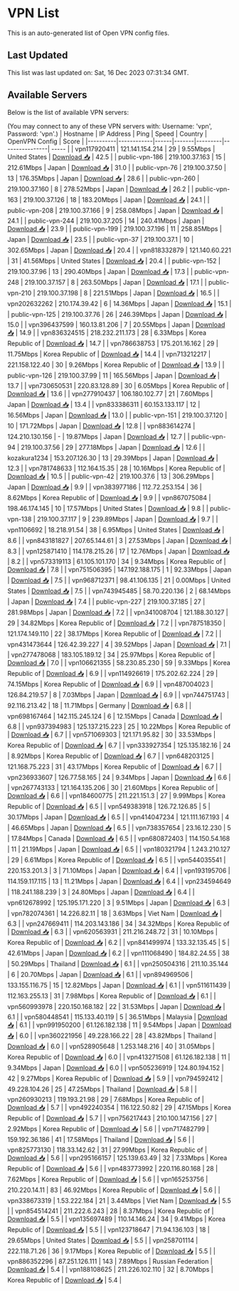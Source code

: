 # VPN List

This is an auto-generated list of Open VPN config files.

## Last Updated

This list was last updated on: Sat, 16 Dec 2023 07:31:34 GMT.

## Available Servers

Below is the list of available VPN servers:

(You may connect to any of these VPN servers with: Username: 'vpn', Password: 'vpn'.)
| Hostname | IP Address | Ping | Speed | Country | OpenVPN Config | Score |
|----------|------------|------|-------|---------|----------------| ----- |
| vpn117920411 | 121.141.154.214 | 29 | 9.55Mbps | United States | [Download 📥](./configs/server_0_US.ovpn) | 42.5 |
| public-vpn-186 | 219.100.37.163 | 15 | 212.61Mbps | Japan | [Download 📥](./configs/server_1_JP.ovpn) | 31.0 |
| public-vpn-76 | 219.100.37.50 | 13 | 176.35Mbps | Japan | [Download 📥](./configs/server_2_JP.ovpn) | 28.6 |
| public-vpn-260 | 219.100.37.160 | 8 | 278.52Mbps | Japan | [Download 📥](./configs/server_3_JP.ovpn) | 26.2 |
| public-vpn-163 | 219.100.37.126 | 18 | 183.20Mbps | Japan | [Download 📥](./configs/server_4_JP.ovpn) | 24.1 |
| public-vpn-208 | 219.100.37.166 | 9 | 258.08Mbps | Japan | [Download 📥](./configs/server_5_JP.ovpn) | 24.1 |
| public-vpn-244 | 219.100.37.205 | 14 | 240.41Mbps | Japan | [Download 📥](./configs/server_6_JP.ovpn) | 23.9 |
| public-vpn-199 | 219.100.37.196 | 11 | 258.85Mbps | Japan | [Download 📥](./configs/server_7_JP.ovpn) | 23.5 |
| public-vpn-37 | 219.100.37.1 | 10 | 302.65Mbps | Japan | [Download 📥](./configs/server_8_JP.ovpn) | 20.4 |
| vpn818332879 | 121.140.60.221 | 31 | 41.56Mbps | United States | [Download 📥](./configs/server_9_US.ovpn) | 20.4 |
| public-vpn-152 | 219.100.37.96 | 13 | 290.40Mbps | Japan | [Download 📥](./configs/server_10_JP.ovpn) | 17.3 |
| public-vpn-248 | 219.100.37.157 | 8 | 263.50Mbps | Japan | [Download 📥](./configs/server_11_JP.ovpn) | 17.1 |
| public-vpn-210 | 219.100.37.198 | 8 | 221.51Mbps | Japan | [Download 📥](./configs/server_12_JP.ovpn) | 16.5 |
| vpn202632262 | 210.174.39.42 | 6 | 14.36Mbps | Japan | [Download 📥](./configs/server_13_JP.ovpn) | 15.1 |
| public-vpn-125 | 219.100.37.76 | 26 | 246.39Mbps | Japan | [Download 📥](./configs/server_14_JP.ovpn) | 15.0 |
| vpn396437599 | 160.13.81.206 | 7 | 20.55Mbps | Japan | [Download 📥](./configs/server_15_JP.ovpn) | 14.9 |
| vpn836324515 | 218.232.211.173 | 28 | 6.33Mbps | Korea Republic of | [Download 📥](./configs/server_16_KR.ovpn) | 14.7 |
| vpn786638753 | 175.201.16.162 | 29 | 11.75Mbps | Korea Republic of | [Download 📥](./configs/server_17_KR.ovpn) | 14.4 |
| vpn713212217 | 221.158.122.40 | 30 | 9.26Mbps | Korea Republic of | [Download 📥](./configs/server_18_KR.ovpn) | 13.9 |
| public-vpn-126 | 219.100.37.99 | 11 | 165.56Mbps | Japan | [Download 📥](./configs/server_19_JP.ovpn) | 13.7 |
| vpn730650531 | 220.83.128.89 | 30 | 6.05Mbps | Korea Republic of | [Download 📥](./configs/server_20_KR.ovpn) | 13.6 |
| vpn277910437 | 106.180.102.77 | 21 | 7.60Mbps | Japan | [Download 📥](./configs/server_21_JP.ovpn) | 13.4 |
| vpn833386311 | 60.153.133.117 | 12 | 16.56Mbps | Japan | [Download 📥](./configs/server_22_JP.ovpn) | 13.0 |
| public-vpn-151 | 219.100.37.120 | 10 | 171.72Mbps | Japan | [Download 📥](./configs/server_23_JP.ovpn) | 12.8 |
| vpn883614274 | 124.210.130.156 | - | 19.87Mbps | Japan | [Download 📥](./configs/server_24_JP.ovpn) | 12.7 |
| public-vpn-94 | 219.100.37.56 | 29 | 277.18Mbps | Japan | [Download 📥](./configs/server_25_JP.ovpn) | 12.6 |
| kozakura1234 | 153.207.126.30 | 13 | 29.39Mbps | Japan | [Download 📥](./configs/server_26_JP.ovpn) | 12.3 |
| vpn781748633 | 112.164.15.35 | 28 | 10.16Mbps | Korea Republic of | [Download 📥](./configs/server_27_KR.ovpn) | 10.5 |
| public-vpn-42 | 219.100.37.6 | 13 | 306.29Mbps | Japan | [Download 📥](./configs/server_28_JP.ovpn) | 9.9 |
| vpn383977186 | 112.72.253.154 | 36 | 8.62Mbps | Korea Republic of | [Download 📥](./configs/server_29_KR.ovpn) | 9.9 |
| vpn867075084 | 198.46.174.145 | 10 | 17.57Mbps | United States | [Download 📥](./configs/server_30_US.ovpn) | 9.8 |
| public-vpn-138 | 219.100.37.117 | 9 | 239.89Mbps | Japan | [Download 📥](./configs/server_31_JP.ovpn) | 9.7 |
| vpn1106692 | 18.218.91.54 | 38 | 6.95Mbps | United States | [Download 📥](./configs/server_32_US.ovpn) | 8.6 |
| vpn843181827 | 207.65.144.61 | 3 | 27.53Mbps | Japan | [Download 📥](./configs/server_33_JP.ovpn) | 8.3 |
| vpn125871410 | 114.178.215.26 | 17 | 12.76Mbps | Japan | [Download 📥](./configs/server_34_JP.ovpn) | 8.2 |
| vpn573319113 | 61.105.101.170 | 34 | 9.34Mbps | Korea Republic of | [Download 📥](./configs/server_35_KR.ovpn) | 7.8 |
| vpn751506395 | 147.192.188.175 | 1 | 92.33Mbps | Japan | [Download 📥](./configs/server_36_JP.ovpn) | 7.5 |
| vpn968712371 | 98.41.106.135 | 21 | 0.00Mbps | United States | [Download 📥](./configs/server_37_US.ovpn) | 7.5 |
| vpn743945485 | 58.70.220.136 | 2 | 68.14Mbps | Japan | [Download 📥](./configs/server_38_JP.ovpn) | 7.4 |
| public-vpn-227 | 219.100.37.185 | 27 | 281.98Mbps | Japan | [Download 📥](./configs/server_39_JP.ovpn) | 7.2 |
| vpn341008704 | 121.188.30.127 | 29 | 34.82Mbps | Korea Republic of | [Download 📥](./configs/server_40_KR.ovpn) | 7.2 |
| vpn787518350 | 121.174.149.110 | 22 | 38.17Mbps | Korea Republic of | [Download 📥](./configs/server_41_KR.ovpn) | 7.2 |
| vpn431473644 | 126.42.39.227 | 4 | 39.52Mbps | Japan | [Download 📥](./configs/server_42_JP.ovpn) | 7.1 |
| vpn277478068 | 183.105.189.12 | 34 | 25.97Mbps | Korea Republic of | [Download 📥](./configs/server_43_KR.ovpn) | 7.0 |
| vpn106621355 | 58.230.85.230 | 59 | 9.33Mbps | Korea Republic of | [Download 📥](./configs/server_44_KR.ovpn) | 6.9 |
| vpn114926619 | 175.202.62.224 | 29 | 74.15Mbps | Korea Republic of | [Download 📥](./configs/server_45_KR.ovpn) | 6.9 |
| vpn487004023 | 126.84.219.57 | 8 | 7.03Mbps | Japan | [Download 📥](./configs/server_46_JP.ovpn) | 6.9 |
| vpn744751743 | 92.116.213.42 | 18 | 11.71Mbps | Germany | [Download 📥](./configs/server_47_DE.ovpn) | 6.8 |
| vpn698167464 | 142.115.245.124 | 6 | 12.15Mbps | Canada | [Download 📥](./configs/server_48_CA.ovpn) | 6.8 |
| vpn937394983 | 125.137.215.223 | 25 | 10.22Mbps | Korea Republic of | [Download 📥](./configs/server_49_KR.ovpn) | 6.7 |
| vpn571069303 | 121.171.95.82 | 30 | 33.53Mbps | Korea Republic of | [Download 📥](./configs/server_50_KR.ovpn) | 6.7 |
| vpn333927354 | 125.135.182.16 | 24 | 8.92Mbps | Korea Republic of | [Download 📥](./configs/server_51_KR.ovpn) | 6.7 |
| vpn648203125 | 121.168.75.223 | 31 | 43.17Mbps | Korea Republic of | [Download 📥](./configs/server_52_KR.ovpn) | 6.7 |
| vpn236933607 | 126.77.58.165 | 24 | 9.34Mbps | Japan | [Download 📥](./configs/server_53_JP.ovpn) | 6.6 |
| vpn267743133 | 121.164.135.206 | 30 | 21.60Mbps | Korea Republic of | [Download 📥](./configs/server_54_KR.ovpn) | 6.6 |
| vpn184600775 | 211.221.151.3 | 27 | 9.99Mbps | Korea Republic of | [Download 📥](./configs/server_55_KR.ovpn) | 6.5 |
| vpn549383918 | 126.72.126.85 | 5 | 30.17Mbps | Japan | [Download 📥](./configs/server_56_JP.ovpn) | 6.5 |
| vpn414047234 | 121.111.167.193 | 4 | 46.65Mbps | Japan | [Download 📥](./configs/server_57_JP.ovpn) | 6.5 |
| vpn738357654 | 23.16.12.230 | 5 | 17.84Mbps | Canada | [Download 📥](./configs/server_58_CA.ovpn) | 6.5 |
| vpn680872403 | 114.150.54.168 | 11 | 21.19Mbps | Japan | [Download 📥](./configs/server_59_JP.ovpn) | 6.5 |
| vpn180321794 | 1.243.210.127 | 29 | 6.61Mbps | Korea Republic of | [Download 📥](./configs/server_60_KR.ovpn) | 6.5 |
| vpn544035541 | 220.153.201.3 | 3 | 71.10Mbps | Japan | [Download 📥](./configs/server_61_JP.ovpn) | 6.4 |
| vpn193195706 | 114.159.117.115 | 13 | 11.21Mbps | Japan | [Download 📥](./configs/server_62_JP.ovpn) | 6.4 |
| vpn234594649 | 118.241.188.239 | 3 | 24.80Mbps | Japan | [Download 📥](./configs/server_63_JP.ovpn) | 6.4 |
| vpn612678992 | 125.195.171.220 | 3 | 9.51Mbps | Japan | [Download 📥](./configs/server_64_JP.ovpn) | 6.3 |
| vpn782074361 | 14.226.82.11 | 18 | 3.63Mbps | Viet Nam | [Download 📥](./configs/server_65_VN.ovpn) | 6.3 |
| vpn247669411 | 114.203.143.186 | 34 | 34.32Mbps | Korea Republic of | [Download 📥](./configs/server_66_KR.ovpn) | 6.3 |
| vpn620563931 | 211.216.248.72 | 31 | 10.10Mbps | Korea Republic of | [Download 📥](./configs/server_67_KR.ovpn) | 6.2 |
| vpn841499974 | 133.32.135.45 | 5 | 42.61Mbps | Japan | [Download 📥](./configs/server_68_JP.ovpn) | 6.2 |
| vpn111068490 | 184.82.24.55 | 38 | 50.29Mbps | Thailand | [Download 📥](./configs/server_69_TH.ovpn) | 6.1 |
| vpn250504316 | 211.10.35.144 | 6 | 20.70Mbps | Japan | [Download 📥](./configs/server_70_JP.ovpn) | 6.1 |
| vpn894969506 | 133.155.116.75 | 15 | 12.82Mbps | Japan | [Download 📥](./configs/server_71_JP.ovpn) | 6.1 |
| vpn511611439 | 112.163.255.13 | 31 | 7.98Mbps | Korea Republic of | [Download 📥](./configs/server_72_KR.ovpn) | 6.1 |
| vpn560993978 | 220.150.168.182 | 22 | 31.53Mbps | Japan | [Download 📥](./configs/server_73_JP.ovpn) | 6.1 |
| vpn580448541 | 115.133.40.119 | 5 | 36.51Mbps | Malaysia | [Download 📥](./configs/server_74_MY.ovpn) | 6.1 |
| vpn991950200 | 61.126.182.138 | 11 | 9.54Mbps | Japan | [Download 📥](./configs/server_75_JP.ovpn) | 6.0 |
| vpn360221956 | 49.228.166.22 | 28 | 43.82Mbps | Thailand | [Download 📥](./configs/server_76_TH.ovpn) | 6.0 |
| vpn528905648 | 1.253.148.216 | 40 | 31.05Mbps | Korea Republic of | [Download 📥](./configs/server_77_KR.ovpn) | 6.0 |
| vpn413271508 | 61.126.182.138 | 11 | 9.34Mbps | Japan | [Download 📥](./configs/server_78_JP.ovpn) | 6.0 |
| vpn505236919 | 124.80.194.152 | 42 | 9.27Mbps | Korea Republic of | [Download 📥](./configs/server_79_KR.ovpn) | 5.9 |
| vpn794592412 | 49.228.104.26 | 25 | 47.25Mbps | Thailand | [Download 📥](./configs/server_80_TH.ovpn) | 5.8 |
| vpn260930213 | 119.193.21.98 | 29 | 7.68Mbps | Korea Republic of | [Download 📥](./configs/server_81_KR.ovpn) | 5.7 |
| vpn492240354 | 116.122.50.82 | 29 | 47.15Mbps | Korea Republic of | [Download 📥](./configs/server_82_KR.ovpn) | 5.7 |
| vpn756217443 | 210.100.147.156 | 27 | 2.92Mbps | Korea Republic of | [Download 📥](./configs/server_83_KR.ovpn) | 5.6 |
| vpn717482799 | 159.192.36.186 | 41 | 17.58Mbps | Thailand | [Download 📥](./configs/server_84_TH.ovpn) | 5.6 |
| vpn825773130 | 118.33.142.62 | 31 | 27.99Mbps | Korea Republic of | [Download 📥](./configs/server_85_KR.ovpn) | 5.6 |
| vpn295166157 | 125.139.63.49 | 32 | 7.33Mbps | Korea Republic of | [Download 📥](./configs/server_86_KR.ovpn) | 5.6 |
| vpn483773992 | 220.116.80.168 | 28 | 7.62Mbps | Korea Republic of | [Download 📥](./configs/server_87_KR.ovpn) | 5.6 |
| vpn165253756 | 210.220.14.11 | 83 | 46.92Mbps | Korea Republic of | [Download 📥](./configs/server_88_KR.ovpn) | 5.6 |
| vpn338673319 | 1.53.222.184 | 21 | 3.44Mbps | Viet Nam | [Download 📥](./configs/server_89_VN.ovpn) | 5.5 |
| vpn854514241 | 211.222.6.243 | 28 | 8.37Mbps | Korea Republic of | [Download 📥](./configs/server_90_KR.ovpn) | 5.5 |
| vpn135697489 | 110.14.146.24 | 34 | 9.41Mbps | Korea Republic of | [Download 📥](./configs/server_91_KR.ovpn) | 5.5 |
| vpn123718647 | 71.94.136.103 | 18 | 29.65Mbps | United States | [Download 📥](./configs/server_92_US.ovpn) | 5.5 |
| vpn258701114 | 222.118.71.26 | 36 | 9.17Mbps | Korea Republic of | [Download 📥](./configs/server_93_KR.ovpn) | 5.5 |
| vpn886352296 | 87.251.126.111 | 143 | 7.89Mbps | Russian Federation | [Download 📥](./configs/server_94_RU.ovpn) | 5.4 |
| vpn188108625 | 211.226.102.110 | 32 | 8.70Mbps | Korea Republic of | [Download 📥](./configs/server_95_KR.ovpn) | 5.4 |
